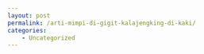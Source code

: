 ```yaml
---
layout: post
permalink: /arti-mimpi-di-gigit-kalajengking-di-kaki/
categories:
    - Uncategorized
---
```


